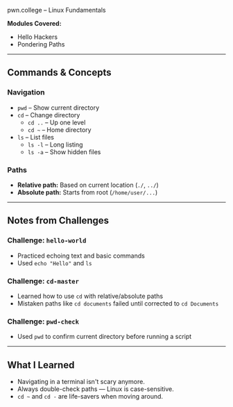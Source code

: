 pwn.college – Linux Fundamentals

**Modules Covered:**
- Hello Hackers
- Pondering Paths

---

## Commands & Concepts

### Navigation
- `pwd` – Show current directory
- `cd` – Change directory
  - `cd ..` – Up one level
  - `cd ~` – Home directory
- `ls` – List files
  - `ls -l` – Long listing
  - `ls -a` – Show hidden files

### Paths
- **Relative path:** Based on current location (`./`, `../`)
- **Absolute path:** Starts from root (`/home/user/...`)

---

## Notes from Challenges

### Challenge: `hello-world`
- Practiced echoing text and basic commands
- Used `echo "Hello"` and `ls`

### Challenge: `cd-master`
- Learned how to use `cd` with relative/absolute paths
- Mistaken paths like `cd documents` failed until corrected to `cd Documents`

### Challenge: `pwd-check`
- Used `pwd` to confirm current directory before running a script

---

## What I Learned
- Navigating in a terminal isn't scary anymore.
- Always double-check paths — Linux is case-sensitive.
- `cd ~` and `cd -` are life-savers when moving around.

